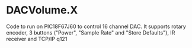 # DACVolume.X
Code to run on PIC18F67J60 to control 16 channel DAC. It supports rotary encoder, 3 buttons ("Power", "Sample Rate" and "Store Defaults"), IR receiver and TCP/IP
q121
